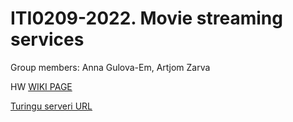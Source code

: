 # ITI0209-2022. Movie streaming services
Group members: Anna Gulova-Em, Artjom Zarva

HW [WIKI PAGE](https://gitlab.cs.ttu.ee/angulo/iti0209-2022/-/wikis/home)

[Turingu serveri URL](http://turing.cs.ttu.ee/~arzarv/iti0209)
